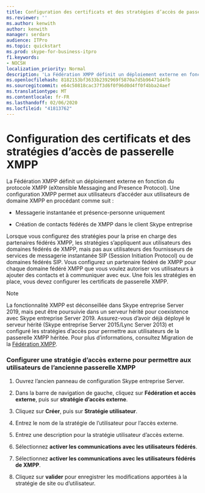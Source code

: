 ```yaml
---
title: Configuration des certificats et des stratégies d’accès de passerelle XMPP
ms.reviewer: ''
ms.author: kenwith
author: kenwith
manager: serdars
audience: ITPro
ms.topic: quickstart
ms.prod: skype-for-business-itpro
f1.keywords:
- NOCSH
localization_priority: Normal
description: 'La Fédération XMPP définit un déploiement externe en fonction du protocole XMPP (eXtensible Messaging and Presence Protocol). Une configuration XMPP permet aux utilisateurs d’accéder aux utilisateurs de domaine XMPP en procédant comme suit :'
ms.openlocfilehash: 8182153bf3633b2392969f5870a7d5b96471d4fb
ms.sourcegitcommit: e64c50818cac37f3d6f0f96d0d4ff0f4bba24aef
ms.translationtype: MT
ms.contentlocale: fr-FR
ms.lasthandoff: 02/06/2020
ms.locfileid: "41813762"
---
```

# <a name="configure-xmpp-gateway-access-policies-and-certificates"></a>Configuration des certificats et des stratégies d’accès de passerelle XMPP

La Fédération XMPP définit un déploiement externe en fonction du protocole XMPP (eXtensible Messaging and Presence Protocol). Une configuration XMPP permet aux utilisateurs d’accéder aux utilisateurs de domaine XMPP en procédant comme suit :
  
- Messagerie instantanée et présence-personne uniquement
    
- Création de contacts fédérés de XMPP dans le client Skype entreprise
    
Lorsque vous configurez des stratégies pour la prise en charge des partenaires fédérés XMPP, les stratégies s’appliquent aux utilisateurs des domaines fédérés de XMPP, mais pas aux utilisateurs des fournisseurs de services de messagerie instantanée SIP (Session Initiation Protocol) ou de domaines fédérés SIP. Vous configurez un partenaire fédéré de XMPP pour chaque domaine fédéré XMPP que vous voulez autoriser vos utilisateurs à ajouter des contacts et à communiquer avec eux. Une fois les stratégies en place, vous devez configurer les certificats de passerelle XMPP. 
  
> [!NOTE]
> La fonctionnalité XMPP est déconseillée dans Skype entreprise Server 2019, mais peut être poursuivie dans un serveur hérité pour coexistence avec Skype entreprise Server 2019. Assurez-vous d’avoir déjà déployé le serveur hérité (Skype entreprise Server 2015/Lync Server 2013) et configuré les stratégies d’accès pour permettre aux utilisateurs de la passerelle XMPP héritée. Pour plus d’informations, consultez Migration de la [Fédération XMPP](migrating-xmpp-federation.md). 
  
### <a name="configure-an-external-access-policy-to-enable-users-for-legacy-xmpp-gateway"></a>Configurer une stratégie d’accès externe pour permettre aux utilisateurs de l’ancienne passerelle XMPP

1. Ouvrez l’ancien panneau de configuration Skype entreprise Server.
    
2. Dans la barre de navigation de gauche, cliquez sur **Fédération et accès externe**, puis sur **stratégie d’accès externe**.
    
3. Cliquez sur **Créer**, puis sur **Stratégie utilisateur**.
    
4. Entrez le nom de la stratégie de l’utilisateur pour l’accès externe.
    
5. Entrez une description pour la stratégie utilisateur d’accès externe.
    
6. Sélectionnez **activer les communications avec les utilisateurs fédérés**.
    
7. Sélectionnez **activer les communications avec les utilisateurs fédérés de XMPP**.
    
8. Cliquez sur **valider** pour enregistrer les modifications apportées à la stratégie de site ou d’utilisateur. 
    

